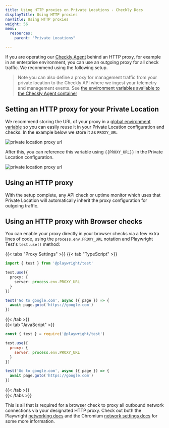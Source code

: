 ```yaml
---
title: Using HTTP proxies on Private Locations - Checkly Docs
displayTitle: Using HTTP proxies
navTitle: Using HTTP proxies
weight: 56
menu:
  resources:
    parent: "Private Locations"

---
```


If you are operating our [Checkly Agent](/docs/private-locations/) behind an HTTP proxy, 
for example in an enterprise environment, you can use an outgoing proxy for all check traffic. We recommend using the following
setup.

> Note you can also define a proxy for management traffic from your private location to the Checkly API where we ingest
> your telemetry and management events. See [the environment variables available to the Checkly Agent container](/docs/private-locations/checkly-agent-guide/#checkly-agent-environment-variables)

## Setting an HTTP proxy for your Private Location

We recommend storing the URL of your proxy in a [global environment variable](https://app.checklyhq.com/environment-variables)
so you can easily reuse it in your Private Location configuration and checks. In the example below we store it as `PROXY_URL`

![private location proxy url](/docs/images/private-locations/proxy_private_locations_1.png)

After this, you can reference this variable using `{{PROXY_URL}}` in the Private Location configuration.

![private location proxy url](/docs/images/private-locations/proxy_private_locations_2.png)

## Using an HTTP proxy

With the setup complete, any API check or uptime monitor which uses that Private Location will automatically inherit the proxy configuration for outgoing traffic.

## Using an HTTP proxy with Browser checks

You can enable your proxy directly in your browser checks via a few extra lines of code, using the `process.env.PROXY_URL` 
notation and Playwright Test's `test.use()` method:

{{< tabs "Proxy Settings" >}}
  {{< tab "TypeScript" >}}
```typescript {title="use-proxy.spec.ts"}
import { test } from '@playwright/test'

test.use({
  proxy: {
    server: process.env.PROXY_URL
  }
})

test('Go to google.com', async ({ page }) => {
  await page.goto('https://google.com')
})
```
  {{< /tab >}}   
  {{< tab "JavaScript" >}}
```javascript {title="use-proxy.spec.js"}
const { test } = require('@playwright/test')

test.use({
  proxy: {
    server: process.env.PROXY_URL
  }
})

test('Go to google.com', async ({ page }) => {
  await page.goto('https://google.com')
})
```
  {{< /tab >}}   
{{< /tabs >}}

This is all that is required for a browser check to proxy all outbound network connections via your designated HTTP proxy. 
Check out both the Playwright [networking docs](https://playwright.dev/docs/network#http-proxy) and the Chromium [network settings docs](https://www.chromium.org/developers/design-documents/network-settings/) for some more information.
